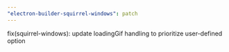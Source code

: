 ```yaml
---
"electron-builder-squirrel-windows": patch
---
```


fix(squirrel-windows): update loadingGif handling to prioritize user-defined option
